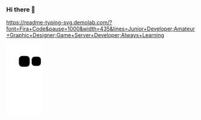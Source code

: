 ### Hi there 👋

https://readme-typing-svg.demolab.com/?font=Fira+Code&pause=1000&width=435&lines=Junior+Developer;Amateur+Graphic+Designer;Game+Server+Developer;Always+Learning


![Snake animation](https://github.com/rafaballerini/rafaballerini/blob/output/github-contribution-grid-snake.svg)
